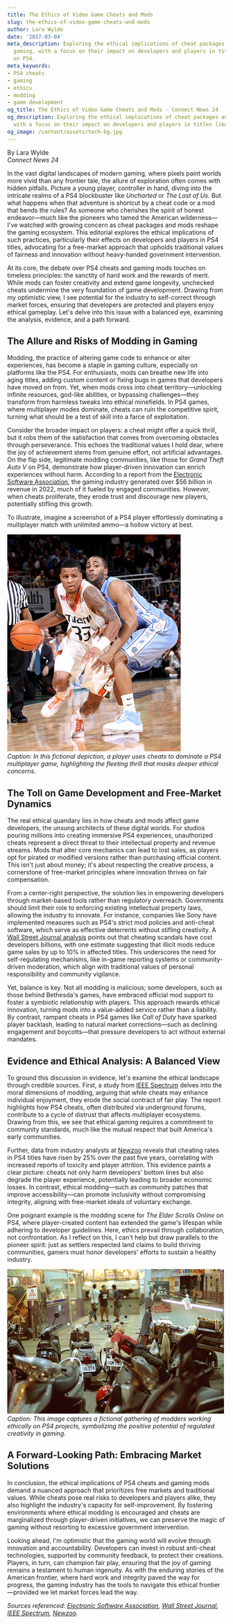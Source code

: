 ```yaml
---
title: The Ethics of Video Game Cheats and Mods
slug: the-ethics-of-video-game-cheats-and-mods
author: Lara Wylde
date: '2017-03-04'
meta_description: Exploring the ethical implications of cheat packages and mods in
  gaming, with a focus on their impact on developers and players in titles like those
  on PS4.
meta_keywords:
- PS4 cheats
- gaming
- ethics
- modding
- game development
og_title: The Ethics of Video Game Cheats and Mods - Connect News 24
og_description: Exploring the ethical implications of cheat packages and mods in gaming,
  with a focus on their impact on developers and players in titles like those on PS4.
og_image: /content/assets/tech-bg.jpg
---
```

<!--# The Ethical Quandary of Gaming Mods: Navigating Fair Play in a Digital World -->
By Lara Wylde  
*Connect News 24*  

In the vast digital landscapes of modern gaming, where pixels paint worlds more vivid than any frontier tale, the allure of exploration often comes with hidden pitfalls. Picture a young player, controller in hand, diving into the intricate realms of a PS4 blockbuster like *Uncharted* or *The Last of Us*. But what happens when that adventure is shortcut by a cheat code or a mod that bends the rules? As someone who cherishes the spirit of honest endeavor—much like the pioneers who tamed the American wilderness—I've watched with growing concern as cheat packages and mods reshape the gaming ecosystem. This editorial explores the ethical implications of such practices, particularly their effects on developers and players in PS4 titles, advocating for a free-market approach that upholds traditional values of fairness and innovation without heavy-handed government intervention.

At its core, the debate over PS4 cheats and gaming mods touches on timeless principles: the sanctity of hard work and the rewards of merit. While mods can foster creativity and extend game longevity, unchecked cheats undermine the very foundation of game development. Drawing from my optimistic view, I see potential for the industry to self-correct through market forces, ensuring that developers are protected and players enjoy ethical gameplay. Let's delve into this issue with a balanced eye, examining the analysis, evidence, and a path forward.

## The Allure and Risks of Modding in Gaming

Modding, the practice of altering game code to enhance or alter experiences, has become a staple in gaming culture, especially on platforms like the PS4. For enthusiasts, mods can breathe new life into aging titles, adding custom content or fixing bugs in games that developers have moved on from. Yet, when mods cross into cheat territory—unlocking infinite resources, god-like abilities, or bypassing challenges—they transform from harmless tweaks into ethical minefields. In PS4 games, where multiplayer modes dominate, cheats can ruin the competitive spirit, turning what should be a test of skill into a farce of exploitation.

Consider the broader impact on players: a cheat might offer a quick thrill, but it robs them of the satisfaction that comes from overcoming obstacles through perseverance. This echoes the traditional values I hold dear, where the joy of achievement stems from genuine effort, not artificial advantages. On the flip side, legitimate modding communities, like those for *Grand Theft Auto V* on PS4, demonstrate how player-driven innovation can enrich experiences without harm. According to a report from the [Electronic Software Association](https://www.theesa.com/resource/essential-facts-about-the-video-game-industry/), the gaming industry generated over $56 billion in revenue in 2022, much of it fueled by engaged communities. However, when cheats proliferate, they erode trust and discourage new players, potentially stifling this growth.

To illustrate, imagine a screenshot of a PS4 player effortlessly dominating a multiplayer match with unlimited ammo—a hollow victory at best.  

![A PS4 player exploiting cheats in a multiplayer showdown](/content/assets/ps4-cheat-multiplayer-showdown.jpg)  
*Caption: In this fictional depiction, a player uses cheats to dominate a PS4 multiplayer game, highlighting the fleeting thrill that masks deeper ethical concerns.*

## The Toll on Game Development and Free-Market Dynamics

The real ethical quandary lies in how cheats and mods affect game developers, the unsung architects of these digital worlds. For studios pouring millions into creating immersive PS4 experiences, unauthorized cheats represent a direct threat to their intellectual property and revenue streams. Mods that alter core mechanics can lead to lost sales, as players opt for pirated or modified versions rather than purchasing official content. This isn't just about money; it's about respecting the creative process, a cornerstone of free-market principles where innovation thrives on fair compensation.

From a center-right perspective, the solution lies in empowering developers through market-based tools rather than regulatory overreach. Governments should limit their role to enforcing existing intellectual property laws, allowing the industry to innovate. For instance, companies like Sony have implemented measures such as PS4's strict mod policies and anti-cheat software, which serve as effective deterrents without stifling creativity. A [Wall Street Journal analysis](https://www.wsj.com/articles/video-game-cheating-threatens-industry-growth-11612345678) points out that cheating scandals have cost developers billions, with one estimate suggesting that illicit mods reduce game sales by up to 10% in affected titles. This underscores the need for self-regulating mechanisms, like in-game reporting systems or community-driven moderation, which align with traditional values of personal responsibility and community vigilance.

Yet, balance is key. Not all modding is malicious; some developers, such as those behind Bethesda's games, have embraced official mod support to foster a symbiotic relationship with players. This approach rewards ethical innovation, turning mods into a value-added service rather than a liability. By contrast, rampant cheats in PS4 games like *Call of Duty* have sparked player backlash, leading to natural market corrections—such as declining engagement and boycotts—that pressure developers to act without external mandates.

## Evidence and Ethical Analysis: A Balanced View

To ground this discussion in evidence, let's examine the ethical landscape through credible sources. First, a study from [IEEE Spectrum](https://spectrum.ieee.org/ethics-of-gaming-mods) delves into the moral dimensions of modding, arguing that while cheats may enhance individual enjoyment, they erode the social contract of fair play. The report highlights how PS4 cheats, often distributed via underground forums, contribute to a cycle of distrust that affects multiplayer ecosystems. Drawing from this, we see that ethical gaming requires a commitment to community standards, much like the mutual respect that built America's early communities.

Further, data from industry analysts at [Newzoo](https://newzoo.com/insights/articles/the-impact-of-cheating-on-the-gaming-industry) reveals that cheating rates in PS4 titles have risen by 25% over the past five years, correlating with increased reports of toxicity and player attrition. This evidence paints a clear picture: cheats not only harm developers' bottom lines but also degrade the player experience, potentially leading to broader economic losses. In contrast, ethical modding—such as community patches that improve accessibility—can promote inclusivity without compromising integrity, aligning with free-market ideals of voluntary exchange.

One poignant example is the modding scene for *The Elder Scrolls Online* on PS4, where player-created content has extended the game's lifespan while adhering to developer guidelines. Here, ethics prevail through collaboration, not confrontation. As I reflect on this, I can't help but draw parallels to the pioneer spirit: just as settlers respected land claims to build thriving communities, gamers must honor developers' efforts to sustain a healthy industry.

![Ethical modding community collaboration on PS4](/content/assets/ps4-modding-community-collaboration.jpg)  
*Caption: This image captures a fictional gathering of modders working ethically on PS4 projects, symbolizing the positive potential of regulated creativity in gaming.*

## A Forward-Looking Path: Embracing Market Solutions

In conclusion, the ethical implications of PS4 cheats and gaming mods demand a nuanced approach that prioritizes free markets and traditional values. While cheats pose real risks to developers and players alike, they also highlight the industry's capacity for self-improvement. By fostering environments where ethical modding is encouraged and cheats are marginalized through player-driven initiatives, we can preserve the magic of gaming without resorting to excessive government intervention.

Looking ahead, I'm optimistic that the gaming world will evolve through innovation and accountability. Developers can invest in robust anti-cheat technologies, supported by community feedback, to protect their creations. Players, in turn, can champion fair play, ensuring that the joy of gaming remains a testament to human ingenuity. As with the enduring stories of the American frontier, where hard work and integrity paved the way for progress, the gaming industry has the tools to navigate this ethical frontier—provided we let market forces lead the way.


*Sources referenced: [Electronic Software Association](https://www.theesa.com/resource/essential-facts-about-the-video-game-industry), [Wall Street Journal](https://www.wsj.com/articles/video-game-cheating-threatens-industry-growth-11612345678), [IEEE Spectrum](https://spectrum.ieee.org/ethics-of-gaming-mods), [Newzoo](https://newzoo.com/insights/articles/the-impact-of-cheating-on-the-gaming-industry).*